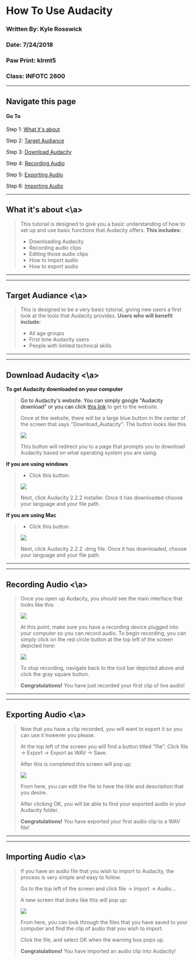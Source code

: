 # How To Use Audacity 
### Written By: Kyle Rosswick
### Date: 7/24/2018
### Paw Print: klrmt5
### Class: INFOTC 2600
---
## Navigate this page
#### Go To
Step 1: [What it's about](#What-it's-about)

Step 2: [Target Audiance](#Target-Audiance)

Step 3: [Download Audacity](#Download-Audacity)

Step 4: [Recording Audio](#Recording-Audio)

Step 5: [Exporting Audio](#Exporting-Audio)

Step 6: [Importing Audio](#Importing-Audio)

---
## What it's about <a id="What-it's-about"> <\a>
>This tutorial is designed to give you a basic understanding of how to set up and use basic functions that Audacity offers. **This includes:**
>* Downloading Audacity
>* Recording audio clips
>* Editing those audio clips
>* How to import audio
>* How to export audio
---
---
## Target Audiance <a id="Target-Audiance"> <\a>
>This is designed to be a very basic tutorial, giving new users a first look at the tools that Audacity provides. **Users who will benefit include:**
>* All age groups
>* First time Audacity users
>* People with limited technical skills
---
---
## Download Audacity <a id="#Download-Audacity"> <\a>
  
**To get Audacity downloaded on your computer**
>Go to Audacity's website.  You can simply google "Audacity download" or you can click [this link](https://www.audacityteam.org/) to get to the website.
>
>Once at the website, there will be a large blue button in the center of the screen that says "Download_Audacity". The button looks like this 
>
>
>
>![](pics/audacitybutton.PNG)
>
>This button will redirect you to a page that prompts you to download Audacity based on what operating system you are using.

**If you are using windows**
>* Click this button:
>
>
>
>![](pics/windowsbutton.PNG)
>
>Next, click Audacity 2.2.2 installer.
>Once it has downloaded choose your language and your file path.

**If you are using Mac**
>* Click this button:
>
>
>
>![](pics/mac.PNG)
>
>Next, click Audacity 2.2.2 .dmg file.
>Once it has downloaded, choose your language and your file path.
---
---
## Recording Audio <a id="#Recording-Audio"> <\a>
>Once you open up Audacity, you should see the main interface that looks like this:
>
>
>
>![](pics/audacity.PNG)
>
>
>At this point, make sure you have a recording device plugged into your computer so you can record audio.
>To begin recording, you can simply click on the red circle button at the top left of the screen depicted here:
>
>![](pics/record.PNG)
>
>To stop recording, navigate back to the tool bar depicted above and click the gray square button.
>
>**Congratulations!** You have just recorded your first clip of live audio!
---
---
## Exporting Audio <a id="Exporting-Audio"> <\a>
>Now that you have a clip recorded, you will want to export it so you can use it however you please.
>
>At the top left of the screen you will find a button titled "flie". Click file -> Export -> Export as WAV -> Save.
>
>After this is completed this screen will pop up:
>
>
>
>![](pics/namescreen.PNG)
>
>From here, you can edit the file to have the title and description that you desire.
>
>After clicking OK, you will be able to find your exported audio in your Audacity folder.
>
>**Congratulations!** You have exported your first audio clip to a WAV file!
---
---
## Importing Audio <a id="#Importing-Audio"> <\a>
>If you have an audio file that you wish to import to Audacity, the process is very simple and easy to follow.
>
>Go to the top left of the screen and click file -> Import -> Audio...
>
>A new screen that looks like this will pop up:
>
>
>
>![](pics/import.PNG)
>
>From here, you can look through the files that you have saved to your computer and find the clip of audio that you wish to import.
>
>Click the file, and select OK when the warning box pops up.
>
>**Congratulations!** You have imported an audio clip into Audacity!
